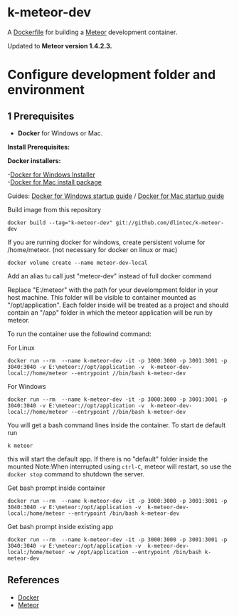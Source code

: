 k-meteor-dev
==========




A [Dockerfile](http://docs.docker.io/en/latest/reference/builder/) for building a [Meteor](http://www.meteor.com)
development container.

Updated to **Meteor version 1.4.2.3.**


Configure development folder and environment
==================================================

1 Prerequisites
------------------
- **Docker** for Windows or Mac. 

**Install Prerequisites:**

**Docker installers:** 

-[Docker for Windows Installer](https://download.docker.com/win/stable/InstallDocker.msi)  
-[Docker for Mac install package](https://download.docker.com/mac/stable/Docker.dmg)

Guides: [Docker for Windows startup guide](https://docs.docker.com/docker-for-windows/) /  [Docker for Mac startup guide](https://docs.docker.com/docker-for-mac/)


Build image from this repository

    docker build --tag="k-meteor-dev" git://github.com/dlintec/k-meteor-dev
    
If you are running docker for windows, create persistent volume for /home/meteor. (not necessary for docker on linux or mac)

    docker volume create --name meteor-dev-local

Add an alias tu call just "meteor-dev" instead of full docker command

Replace "E:/meteor" with the path for your develompment folder in your host machine. This folder will be visible to container mounted as "/opt/application". Each folder inside will be treated as a project and should contain an "/app" folder in which the meteor application will be run by meteor.

To run the container use the followind command:

For Linux

    docker run --rm  --name k-meteor-dev -it -p 3000:3000 -p 3001:3001 -p 3040:3040 -v E:\meteor://opt/application -v  k-meteor-dev-local://home/meteor --entrypoint //bin/bash k-meteor-dev
    
For Windows

    docker run --rm  --name k-meteor-dev -it -p 3000:3000 -p 3001:3001 -p 3040:3040 -v E:\meteor://opt/application -v  k-meteor-dev-local://home/meteor --entrypoint //bin/bash k-meteor-dev


You will get a bash command lines inside the container. To start de default run

    k meteor
    
this will start the default app. If there is no "default" folder inside the mounted
Note:When interrupted using `ctrl-C`, meteor will restart, so use the `docker stop` command to shutdown the server.


Get bash prompt inside container

    docker run --rm  --name k-meteor-dev -it -p 3000:3000 -p 3001:3001 -p 3040:3040 -v E:\meteor:/opt/application -v  k-meteor-dev-local:/home/meteor --entrypoint /bin/bash k-meteor-dev 

Get bash prompt inside existing app

    docker run --rm  --name k-meteor-dev -it -p 3000:3000 -p 3001:3001 -p 3040:3040 -v E:\meteor:/opt/application -v  k-meteor-dev-local:/home/meteor -w /opt/application --entrypoint /bin/bash k-meteor-dev 


References
----------

- [Docker](http://docker.io)
- [Meteor](http://meteor.com)
